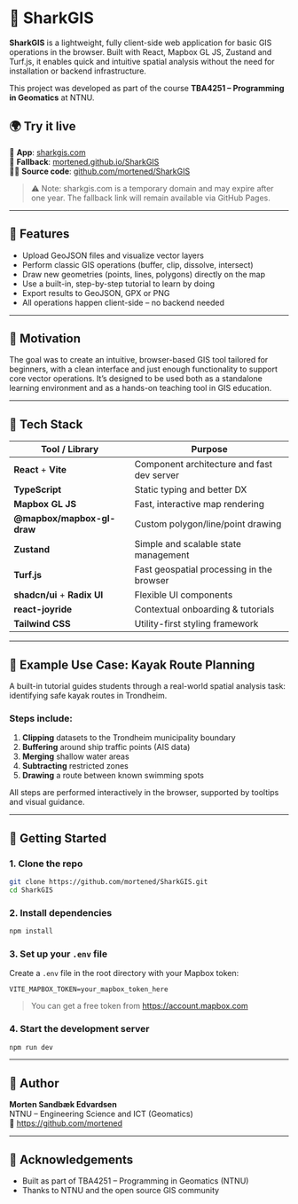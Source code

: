 # 🦈 SharkGIS

**SharkGIS** is a lightweight, fully client-side web application for basic GIS operations in the browser. Built with React, Mapbox GL JS, Zustand and Turf.js, it enables quick and intuitive spatial analysis without the need for installation or backend infrastructure.

This project was developed as part of the course **TBA4251 – Programming in Geomatics** at NTNU.

## 🌍 Try it live

🔗 **App**: [sharkgis.com](https://sharkgis.com)  
💾 **Fallback**: [mortened.github.io/SharkGIS](https://mortened.github.io/SharkGIS)  
🧑‍💻 **Source code**: [github.com/mortened/SharkGIS](https://github.com/mortened/SharkGIS)

> ⚠️ Note: sharkgis.com is a temporary domain and may expire after one year. The fallback link will remain available via GitHub Pages.

---

## 🚀 Features

- Upload GeoJSON files and visualize vector layers
- Perform classic GIS operations (buffer, clip, dissolve, intersect)
- Draw new geometries (points, lines, polygons) directly on the map
- Use a built-in, step-by-step tutorial to learn by doing
- Export results to GeoJSON, GPX or PNG
- All operations happen client-side – no backend needed

---

## 🧠 Motivation

The goal was to create an intuitive, browser-based GIS tool tailored for beginners, with a clean interface and just enough functionality to support core vector operations. It’s designed to be used both as a standalone learning environment and as a hands-on teaching tool in GIS education.

---

## 🧱 Tech Stack

| Tool / Library | Purpose |
|----------------|---------|
| **React** + **Vite** | Component architecture and fast dev server |
| **TypeScript** | Static typing and better DX |
| **Mapbox GL JS** | Fast, interactive map rendering |
| **@mapbox/mapbox-gl-draw** | Custom polygon/line/point drawing |
| **Zustand** | Simple and scalable state management |
| **Turf.js** | Fast geospatial processing in the browser |
| **shadcn/ui** + **Radix UI** | Flexible UI components |
| **react-joyride** | Contextual onboarding & tutorials |
| **Tailwind CSS** | Utility-first styling framework |

---

## 🧭 Example Use Case: Kayak Route Planning

A built-in tutorial guides students through a real-world spatial analysis task: identifying safe kayak routes in Trondheim.

### Steps include:

1. **Clipping** datasets to the Trondheim municipality boundary
2. **Buffering** around ship traffic points (AIS data)
3. **Merging** shallow water areas
4. **Subtracting** restricted zones
5. **Drawing** a route between known swimming spots

All steps are performed interactively in the browser, supported by tooltips and visual guidance.

---
## 🔧 Getting Started

### 1. Clone the repo

```bash
git clone https://github.com/mortened/SharkGIS.git
cd SharkGIS
```

### 2. Install dependencies

```bash
npm install
```

### 3. Set up your `.env` file

Create a `.env` file in the root directory with your Mapbox token:

```env
VITE_MAPBOX_TOKEN=your_mapbox_token_here
```

> You can get a free token from https://account.mapbox.com

### 4. Start the development server

```bash
npm run dev
```

---

## 👤 Author

**Morten Sandbæk Edvardsen**  
NTNU – Engineering Science and ICT (Geomatics)  
📎 https://github.com/mortened

---

## 🙌 Acknowledgements

- Built as part of TBA4251 – Programming in Geomatics (NTNU)
- Thanks to NTNU and the open source GIS community
